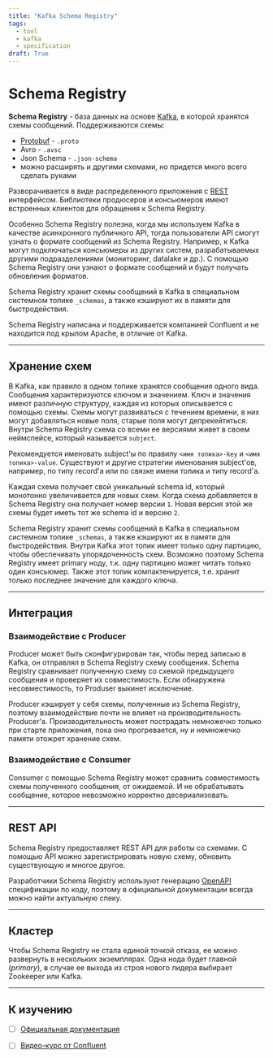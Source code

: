 ```yaml
---
title: "Kafka Schema Registry"
tags:
  - tool
  - kafka
  - specification
draft: True
---
```


# Schema Registry

__Schema Registry__ - база данных на основе [Kafka](./kafka.md), в которой хранятся схемы сообщений.
Поддерживаются схемы:
- [Protobuf](../formats/protobuf.md) - `.proto`
- Avro - `.avsc` 
- Json Schema - `.json-schema`
- можно расширять и другими схемами, но придется много всего сделать руками

Разворачивается в виде распределенного приложения с [REST](../web/rest.md) интерфейсом. 
Библиотеки продюсеров и консьюмеров имеют встроенных клиентов для обращения к Schema Registry. 

Особенно Schema Registry полезна, когда мы используем Kafka в качестве асинхронного публичного API, тогда пользователи API смогут узнать о формате сообщений из Schema Registry.
Например, к Kafka могут подключаться консьюмеры из других систем, разрабатываемых другими подразделениями (мониторинг, datalake и др.).
С помощью Schema Registry они узнают о формате сообщений и будут получать обновления форматов.

Schema Registry хранит схемы сообщений в Kafka в специальном системном топике `_schemas`, а также кэшируют их в памяти для быстродействия.

Schema Registry написана и поддерживается компанией Confluent и не находится под крылом Apache, в отличие от Kafka.

---
## Хранение схем
В Kafka, как правило в одном топике хранятся сообщения одного вида.
Сообщения характеризуются ключом и значением.
Ключ и значения имеют различную структуру, каждая из которых описывается с помощью схемы.
Схемы могут развиваться с течением времени, в них могут добавляться новые поля, старые поля могут депрекейтиться.
Внутри Schema Registry схема со всеми ее версиями живет в своем неймспейсе, который называется `subject`.

Рекомендуется именовать subject'ы по правилу `<имя топика>-key` и `<имя топика>-value`.
Существуют и другие стратегии именования subject'ов, например, по типу record'а или по связке имени топика и типу record'а.

Каждая схема получает свой уникальный schema id, который монотонно увеличивается для новых схем.
Когда схема добавляется в Schema Registry она получает номер версии `1`. 
Новая версия этой же схемы будет иметь тот же schema id и версию `2`.

Schema Registry хранит схемы сообщений в Kafka в специальном системном топике `_schemas`, а также кэшируют их в памяти для быстродействия.
Внутри Kafka этот топик имеет только одну партицию, чтобы обеспечивать упорядоченность схем.
Возможно поэтому Schema Registry имеет primary ноду, т.к. одну партицию может читать только один консьюмер.
Также этот топик компактенируется, т.е. хранит только последнее значение для каждого ключа.


---
## Интеграция

### Взаимодействие с Producer
Producer может быть сконфигурирован так, чтобы перед записью в Kafka, он отправлял в Schema Registry схему сообщения.
Schema Registry сравнивает полученную схему со схемой предыдущего сообщения и проверяет их совместимость.
Если обнаружена несовместимость, то Produser выкинет исключение.

Producer кэширует у себя схемы, полученные из Schema Registry, поэтому взаимодействие почти не влияет на производительность Producer'а.
Производительность может пострадать немножечко только при старте приложения, пока оно прогревается, ну и немножечко памяти отожрет хранение схем.

### Взаимодействие с Consumer
Consumer с помощью Schema Registry может сравнить совместимость схемы полученного сообщения, от ожидаемой.
И не обрабатывать сообщение, которое невозможно корректно десериализовать.

---
## REST API
Schema Registry предоставляет REST API для работы со схемами.
С помощью API можно зарегистрировать новую схему, обновить существующую и многое другое.

Разработчики Schema Registry используют генерацию [OpenAPI](../web/openapi.md) спецификации по коду, поэтому в официальной документации всегда можно найти актуальную спеку.

---
## Кластер
Чтобы Schema Registry не стала единой точкой отказа, ее можно развернуть в нескольких экземплярах.
Одна нода будет главной (_primary_), в случае ее выхода из строя нового лидера выбирает Zookeeper или Kafka.

---
## К изучению
- [ ] [Официальная документация](https://docs.confluent.io/platform/current/schema-registry/index.html)
- [ ] [Видео-курс от Confluent](https://developer.confluent.io/courses/schema-registry/key-concepts/)

